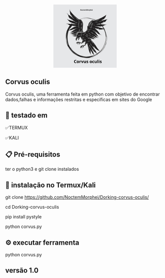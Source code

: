 <p align="center">

  <img width="200" height="200" src="20240306_215451_0000.png">

## Corvus oculis
 Corvus oculis, uma ferramenta feita em python com objetivo de encontrar dados,falhas e informações restritas e específicas em sites do Google

## 🥽 testado em

✅️TERMUX

✅️KALI

## 📋 Pré-requisitos

ter o python3 e git clone instalados

## 🔧 instalação no Termux/Kali
git clone https://github.com/NoctemMorphei/Dorking-corvus-oculis/

 cd Dorking-corvus-oculis

 pip install pystyle

 python corvus.py

## ⚙️ executar ferramenta
 python corvus.py
## versão 1.0
